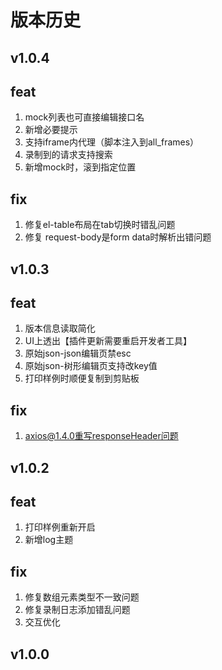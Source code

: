 # 版本历史

## v1.0.4

feat
---

1. mock列表也可直接编辑接口名
2. 新增必要提示
3. 支持iframe内代理（脚本注入到all_frames）
4. 录制到的请求支持搜索
5. 新增mock时，滚到指定位置

fix
---

1. 修复el-table布局在tab切换时错乱问题
2. 修复 request-body是form data时解析出错问题


## v1.0.3

feat
---

1. 版本信息读取简化
2. UI上透出【插件更新需要重启开发者工具】
3. 原始json-json编辑页禁esc
4. 原始json-树形编辑页支持改key值
5. 打印样例时顺便复制到剪贴板

fix
---

1. axios@1.4.0重写responseHeader问题

## v1.0.2
feat
---

1. 打印样例重新开启
2. 新增log主题

fix
---

1. 修复数组元素类型不一致问题
2. 修复录制日志添加错乱问题
3. 交互优化


## v1.0.0
